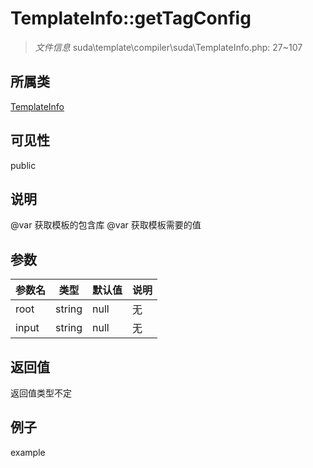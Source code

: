 # TemplateInfo::getTagConfig

> *文件信息* suda\template\compiler\suda\TemplateInfo.php: 27~107
## 所属类 

[TemplateInfo](../TemplateInfo.md)

## 可见性

  public  
## 说明

@var 获取模板的包含库
@var 获取模板需要的值

## 参数

 
| 参数名 | 类型 | 默认值 | 说明 |
|--------|-----|-------|-------|
 | root |  string | null | 无 |
 | input |  string | null | 无 |
## 返回值
返回值类型不定
## 例子

example